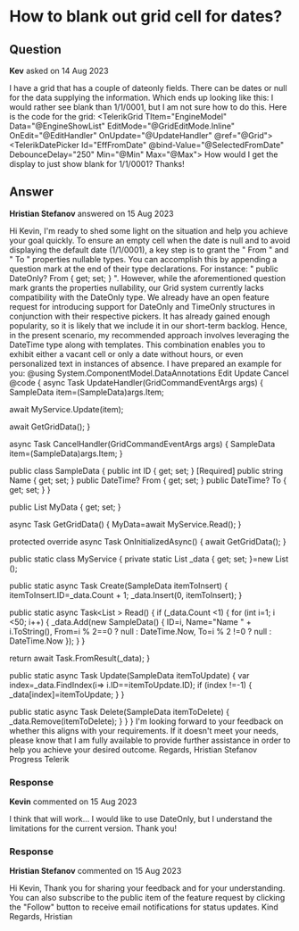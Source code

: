 # How to blank out grid cell for dates?

## Question

**Kev** asked on 14 Aug 2023

I have a grid that has a couple of dateonly fields. There can be dates or null for the data supplying the information. Which ends up looking like this: I would rather see blank than 1/1/0001, but I am not sure how to do this. Here is the code for the grid: <TelerikGrid TItem="EngineModel" Data="@EngineShowList" EditMode="@GridEditMode.Inline" OnEdit="@EditHandler" OnUpdate="@UpdateHandler" @ref="@Grid"> <GridColumns> <GridColumn Field="ProductionLine.EffectiveGuid" Title="EffectiveGuid" FieldType="@typeof(Guid)" Editable="false" Visible="false" /> <GridColumn Field="ProductionLine.EffectiveFrom" Title="From" FieldType="@typeof(DateOnly)" Editable="true" Width="20%"> <EditorTemplate> <TelerikDatePicker Id="EffFromDate" @bind-Value="@SelectedFromDate" DebounceDelay="250" Min="@Min" Max="@Max"> </TelerikDatePicker> </EditorTemplate> </GridColumn> How would I get the display to just show blank for 1/1/0001? Thanks!

## Answer

**Hristian Stefanov** answered on 15 Aug 2023

Hi Kevin, I'm ready to shed some light on the situation and help you achieve your goal quickly. To ensure an empty cell when the date is null and to avoid displaying the default date (1/1/0001), a key step is to grant the " From " and " To " properties nullable types. You can accomplish this by appending a question mark at the end of their type declarations. For instance: " public DateOnly? From { get; set; } ". However, while the aforementioned question mark grants the properties nullability, our Grid system currently lacks compatibility with the DateOnly type. We already have an open feature request for introducing support for DateOnly and TimeOnly structures in conjunction with their respective pickers. It has already gained enough popularity, so it is likely that we include it in our short-term backlog. Hence, in the present scenario, my recommended approach involves leveraging the DateTime type along with templates. This combination enables you to exhibit either a vacant cell or only a date without hours, or even personalized text in instances of absence. I have prepared an example for you: @using System.ComponentModel.DataAnnotations <TelerikGrid Data=@MyData EditMode="@GridEditMode.Inline" Pageable="true" OnUpdate="@UpdateHandler" OnCancel="@CancelHandler"> <GridColumns> <GridColumn Field=@nameof(SampleData.ID) Title="ID" Editable="false" /> <GridColumn Field=@nameof(SampleData.From) Title="From"> <Template> @if (((context as SampleData).From) !=null)
{
@(((context as SampleData).From.Value).ToShortDateString())
} </Template> </GridColumn> <GridColumn Field=@nameof(SampleData.To) Title="To"> <Template> @if (((context as SampleData).To) !=null)
{
@(((context as SampleData).To.Value).ToShortDateString())
}
else
{
@("Set Date..")
} </Template> </GridColumn> <GridColumn Field=@nameof(SampleData.Name) Title="Name" /> <GridCommandColumn> <GridCommandButton Command="Edit"> Edit </GridCommandButton> <GridCommandButton Command="Save" ShowInEdit="true"> Update </GridCommandButton> <GridCommandButton Command="Cancel" ShowInEdit="true"> Cancel </GridCommandButton> </GridCommandColumn> </GridColumns> </TelerikGrid> @code {
async Task UpdateHandler(GridCommandEventArgs args)
{
SampleData item=(SampleData)args.Item;

await MyService.Update(item);

await GetGridData();
}

async Task CancelHandler(GridCommandEventArgs args)
{
SampleData item=(SampleData)args.Item;
}

public class SampleData
{
public int ID { get; set; }
[Required]
public string Name { get; set; }
public DateTime? From { get; set; }
public DateTime? To { get; set; }
}

public List <SampleData> MyData { get; set; }

async Task GetGridData()
{
MyData=await MyService.Read();
}

protected override async Task OnInitializedAsync()
{
await GetGridData();
}

public static class MyService
{
private static List <SampleData> _data { get; set; }=new List <SampleData> ();

public static async Task Create(SampleData itemToInsert)
{
itemToInsert.ID=_data.Count + 1;
_data.Insert(0, itemToInsert);
}

public static async Task<List <SampleData>> Read()
{
if (_data.Count <1)
{
for (int i=1; i <50; i++)
{
_data.Add(new SampleData()
{
ID=i,
Name="Name " + i.ToString(),
From=i % 2==0 ? null : DateTime.Now,
To=i % 2 !=0 ? null : DateTime.Now
});
}
}

return await Task.FromResult(_data);
}

public static async Task Update(SampleData itemToUpdate)
{
var index=_data.FindIndex(i=> i.ID==itemToUpdate.ID);
if (index !=-1)
{
_data[index]=itemToUpdate;
}
}

public static async Task Delete(SampleData itemToDelete)
{
_data.Remove(itemToDelete);
}
}
} I'm looking forward to your feedback on whether this aligns with your requirements. If it doesn't meet your needs, please know that I am fully available to provide further assistance in order to help you achieve your desired outcome. Regards, Hristian Stefanov Progress Telerik

### Response

**Kevin** commented on 15 Aug 2023

I think that will work... I would like to use DateOnly, but I understand the limitations for the current version. Thank you!

### Response

**Hristian Stefanov** commented on 15 Aug 2023

Hi Kevin, Thank you for sharing your feedback and for your understanding. You can also subscribe to the public item of the feature request by clicking the "Follow" button to receive email notifications for status updates. Kind Regards, Hristian
